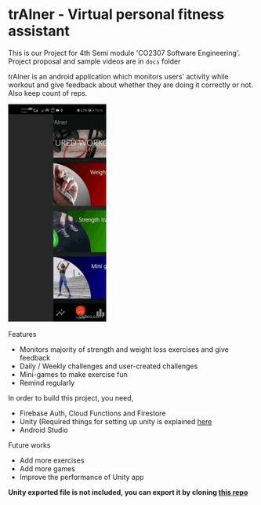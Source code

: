 # trAIner - Virtual personal fitness assistant #

This is our Project for 4th Semi module 'CO2307 Software Engineering'. Project proposal and sample videos are in `docs` folder

trAIner is an android application which monitors users' activity while workout and give feedback about whether they are doing it correctly or not. Also keep count of reps. 

<img src="./docs/Intro.gif" alt="intro" width="200">


Features
- Monitors majority of strength and weight loss exercises and give feedback
- Daily / Weekly challenges and user-created challenges
- Mini-games to make exercise fun
- Remind regularly

In order to build this project, you need,
 - Firebase Auth, Cloud Functions and Firestore
 - Unity (Required things for setting up unity is explained [here](https://github.com/Karthick47v2/trAIner-mini-game)
 - Android Studio

Future works
- Add more exercises
- Add more games
- Improve the performance of Unity app

**Unity exported file is not included, you can export it by cloning [this repo](https://github.com/Karthick47v2/trAIner-mini-game)**
